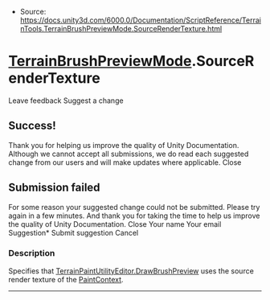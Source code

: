 * Source: https://docs.unity3d.com/6000.0/Documentation/ScriptReference/TerrainTools.TerrainBrushPreviewMode.SourceRenderTexture.html

#  [TerrainBrushPreviewMode](https://docs.unity3d.com/6000.0/Documentation/ScriptReference/TerrainTools.TerrainBrushPreviewMode.html).SourceRenderTexture
Leave feedback
Suggest a change
## Success!
Thank you for helping us improve the quality of Unity Documentation. Although we cannot accept all submissions, we do read each suggested change from our users and will make updates where applicable.
Close
## Submission failed
For some reason your suggested change could not be submitted. Please <a>try again</a> in a few minutes. And thank you for taking the time to help us improve the quality of Unity Documentation.
Close
Your name Your email Suggestion* Submit suggestion
Cancel
### Description
Specifies that [TerrainPaintUtilityEditor.DrawBrushPreview](https://docs.unity3d.com/6000.0/Documentation/ScriptReference/TerrainTools.TerrainPaintUtilityEditor.DrawBrushPreview.html) uses the source render texture of the [PaintContext](https://docs.unity3d.com/6000.0/Documentation/ScriptReference/TerrainTools.PaintContext.html).
* * *
